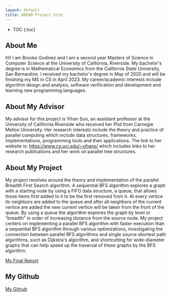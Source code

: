 ```yaml
---
layout: default
title: DREAM Project Site
---
```


* TOC
{:toc}

## About Me
Hi! I am Brooke Godinez and I am a second year Masters of Science in Computer Science at the University of California, Riverside. My bachelor's degree is in Mathematical Economics from the California State University, San Bernardino. I received my bachelor's degree in May of 2020 and will be finishing my MS in CS in April 2023. My career/academic interests include algorithm design and analysis, software verification and development and learning new programming languages.  

## About My Advisor


My advisor for this project is Yihan Sun, an assistant professor at the University of California Riverside who received her Phd from Carnegie Mellon University. Her research interests include the theory and practice of parallel computing which include data structures, frameworks, implementations, programming tools and their applications. The link to her website is: https://www.cs.ucr.edu/~yihans/ which includes links to her research publications and her work on parallel tree structures.  

## About My Project

My project revolves around the theory and implementation of the parallel Breadth First Search algorithm. A sequential BFS algorithm explores a graph with a starting node by using a FIFO data structure, a queue, that allows those items first added to it to be the first removed from it. At every vertice its neighbors are added to the queue and after all neighbors of the current vertice are added the new current vertice will be taken from the front of the queue. By using a queue the algorithm explores the graph by level or “breadth” in order of increasing distance from the source node. 
My project centers on implementing a parallel BFS algorithm with faster execution than a sequential BFS algorithm through various optimizations, investigating the connection between parallel BFS algorithms and single source shortest path algorithms, such as ​​Dijkstra's algorithm, and shortcutting for wide-diameter graphs that can help speed up the traversal of these graphs by the BFS algorithm.

[My Final Report](files/finalreport.pdf)

## My Github

[My Github](https://github.com/brookegodinez)
